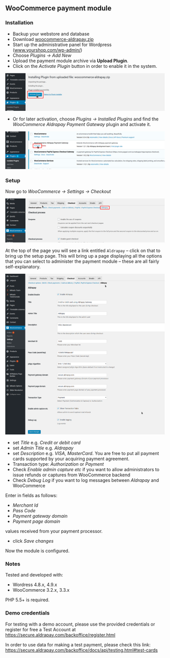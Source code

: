 ## WooCommerce payment module

### Installation

  * Backup your webstore and database
  * Download [woocommerce-aldrapay.zip](https://github.com/bobesku/woocommerce-payment-module/blob/master/woocommerce-aldrapay.zip?raw=true)
  * Start up the administrative panel for Wordpress (www.yourshop.com/wp-admin/)
  * Choose _Plugins -> Add New_
  * Upload the payment module archive via **Upload Plugin**.
  * Click on the _Activate Plugin_ button in order to enable it in the system.

![Activate](https://github.com/bobesku/woocommerce-payment-module/raw/master/doc/activate-plugin-uploaded-en.png)

  * Or for later activation, choose _Plugins -> Installed Plugins_ and find the _WooCommerce Aldrapay Payment Gateway_ plugin and activate it.

![Activate](https://github.com/bobesku/woocommerce-payment-module/raw/master/doc/activate-plugin-en.png)

### Setup

Now go to _WooCommerce -> Settings -> Checkout_

![Setup-1](https://github.com/bobesku/woocommerce-payment-module/raw/master/doc/setup-plugin-1-en.png)

At the top of the page you will see a link entitled `Aldrapay` – click on that to bring up the setup page.
This will bring up a page displaying all the options that you can select to administer the payment module – these are all fairly self-explanatory.

![Setup-2](https://github.com/bobesku/woocommerce-payment-module/raw/master/doc/setup-plugin-2-en.png)

  * set _Title_ e.g. _Credit or debit card_
  * set _Admin Title_ e.g. _Aldrapay_
  * set _Description_ e.g. _VISA, MasterCard_. You are free to put all payment cards supported by your acquiring payment agreement.
  * Transaction type: _Authorization_ or _Payment_
  * Check _Enable admin capture etc_ if you want to allow administrators
    to issue refunds or captures from WooCommerce backend
  * Check _Debug Log_ if you want to log messages between _Aldrapay_ and WooCommerce

Enter in fields as follows:

  * _Merchant Id_
  * _Pass Code_
  * _Payment gateway domain_
  * _Payment page domain_

values received from your payment processor.

  * click _Save changes_

Now the module is configured.

### Notes

Tested and developed with:

  * Wordress 4.8.x, 4.9.x
  * WooCommerce 3.2.x, 3.3.x

PHP 5.5+ is required.

### Demo credentials

For testing with a demo account, please use the provided credentials or register for free a Test Account at https://secure.aldrapay.com/backoffice/register.html 

In order to use data for making a test payment, please check this link: https://secure.aldrapay.com/backoffice/docs/api/testing.html#test-cards 
